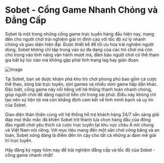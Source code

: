 # Sobet - Cổng Game Nhanh Chóng và Đẳng Cấp

Sobet là một trong những cổng game trực tuyến hàng đầu hiện nay, mang đến cho người chơi trải nghiệm giải trí đỉnh cao với tốc độ xử lý nhanh chóng và giao diện hiện đại. Được thiết kế để tối ưu hóa trải nghiệm người dùng, Sobet không chỉ tập trung vào sự đa dạng của các trò chơi mà còn chú trọng vào tính năng vận hành mượt mà, đảm bảo người chơi có thể tham gia bất kỳ lúc nào mà không gặp phải tình trạng lag hay gián đoạn.

![Image](https://github.com/user-attachments/assets/bd51ea9f-0666-407b-a7a7-98ead6de688c)

Tại Sobet, bạn sẽ được khám phá kho trò chơi phong phú bao gồm cá cược thể thao, sòng bài trực tuyến, slot games và nhiều mini game hấp dẫn khác. Đặc biệt, cổng game này nổi tiếng với hệ thống thanh toán nhanh chóng, giúp người chơi dễ dàng nạp/rút tiền chỉ trong vài phút. Điều này không chỉ tạo nên sự tiện lợi mà còn khẳng định cam kết về tính minh bạch và uy tín của Sobet.

Giao diện thân thiện cùng với hệ thống hỗ trợ khách hàng 24/7 sẵn sàng giải đáp mọi thắc mắc đã khiến Sobet trở thành lựa chọn hàng đầu của đông đảo người chơi yêu thích cá cược trực tuyến tại khu vực châu Á nói chung và Việt Nam nói riêng. Với mục tiêu mang đến một sân chơi công bằng và an toàn, Sobet xứng đáng là điểm đến tin cậy cho tất cả những ai đam mê giải trí trực tuyến.

Hãy đăng ký ngay hôm nay để trải nghiệm đẳng cấp và tốc độ của Sobet - cổng game nhanh nhất!